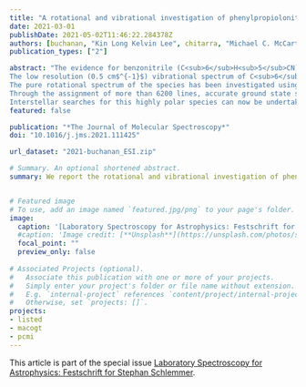 ```yaml
---
title: "A rotational and vibrational investigation of phenylpropiolonitrile (C$_6$H$_5$C$_3$N)"
date: 2021-03-01
publishDate: 2021-05-02T11:46:22.284378Z
authors: [buchanan, "Kin Long Kelvin Lee", chitarra, "Michael C. McCarthy", pirali, martin-drumel]
publication_types: ["2"]

abstract: "The evidence for benzonitrile (C<sub>6</sub>H<sub>5</sub>CN) in the starless cloud core TMC--1 makes high-resolution studies of other aromatic nitriles and their ring-chain derivatives especially timely.  One such species is phenylpropiolonitrile (3-phenyl-2-propynenitrile, C<sub>6</sub>H<sub>5</sub>C<sub>3</sub>N), whose  spectroscopic characterization is reported here for the first time.
The low resolution (0.5 cm$^{-1}$) vibrational spectrum of C<sub>6</sub>H<sub>5</sub>C<sub>3</sub>N has been recorded at far- and mid-infrared wavelengths (50--3500 cm$^{-1}$) using a Fourier Transform interferometer, allowing for the assignment of band centers of 14 fundamental vibrational bands. 
The pure rotational spectrum of the species has been investigated using a chirped-pulse Fourier transform microwave (FTMW) spectrometer (6--18 GHz), a cavity enhanced FTMW instrument (6--20 GHz), and a millimeter-wave one (75--100 GHz, 140--214 GHz).
Through the assignment of more than 6200 lines, accurate ground state spectroscopic constants (rotational, centrifugal distortion up to octics, and nuclear quadrupole hyperfine constants) have been derived from our measurements, with a plausible prediction of the weaker bands through calculations.
Interstellar searches for this highly polar species can now be undertaken with confidence since the astronomically most interesting radio lines have either been measured or can be calculated to very high accuracy below 300 GHz."
featured: false

publication: "*The Journal of Molecular Spectroscopy*"
doi: "10.1016/j.jms.2021.111425"

url_dataset: "2021-buchanan_ESI.zip"

# Summary. An optional shortened abstract.
summary: We report the rotational and vibrational investigation of phenylpropiolonitrile (3-phenyl-2-propynenitrile, C<sub>6</sub>H<sub>5</sub>C<sub>3</sub>N), a ring-chain derivatives of interstellar benzonitrile (C<sub>6</sub>H<sub>5</sub>CN).


# Featured image
# To use, add an image named `featured.jpg/png` to your page's folder. 
image:
  caption: '[Laboratory Spectroscopy for Astrophysics: Festschrift for Stephan Schlemmer](https://www.sciencedirect.com/journal/journal-of-molecular-spectroscopy/special-issue/104G321Z9MJ)'
  #caption: 'Image credit: [**Unsplash**](https://unsplash.com/photos/s9CC2SKySJM)'
  focal_point: ""
  preview_only: false
  
# Associated Projects (optional).
#   Associate this publication with one or more of your projects.
#   Simply enter your project's folder or file name without extension.
#   E.g. `internal-project` references `content/project/internal-project/index.md`.
#   Otherwise, set `projects: []`.
projects:
- listed
- macogt
- pcmi
---
```



This article is part of the special issue [Laboratory Spectroscopy for Astrophysics: Festschrift for Stephan Schlemmer](https://www.sciencedirect.com/journal/journal-of-molecular-spectroscopy/special-issue/104G321Z9MJ).
